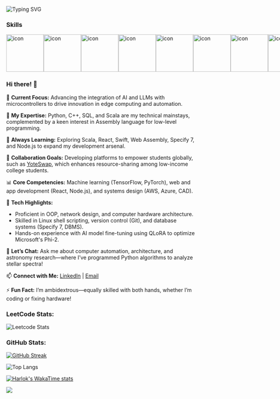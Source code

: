 ![Typing SVG](https://readme-typing-svg.demolab.com?font=Fira+Code&size=40&duration=3000&pause=800&color=F1FF00&width=900&height=70&lines=Hey!+I'm+Suthi+de+Silva+(o%E2%80%BFo);Nice+to+meet+you!!!;Check+out+my+skills%2C++bio%2C++stats%2C+and%2C+repos.)

### Skills
<div style="display: flex; align-items: flex-start;"><img src="https://techstack-generator.vercel.app/js-icon.svg" alt="icon" width="100" height="100" /><img src="https://techstack-generator.vercel.app/cpp-icon.svg" alt="icon" width="100" height="100" /><img src="https://techstack-generator.vercel.app/csharp-icon.svg" alt="icon" width="100" height="100" /><img src="https://techstack-generator.vercel.app/swift-icon.svg" alt="icon" width="100" height="100" /><img src="https://techstack-generator.vercel.app/react-icon.svg" alt="icon" width="100" height="100" /><img src="https://techstack-generator.vercel.app/webpack-icon.svg" alt="icon" width="100" height="100" /><img src="https://techstack-generator.vercel.app/redux-icon.svg" alt="icon" width="100" height="100" /><img src="https://techstack-generator.vercel.app/prettier-icon.svg" alt="icon" width="100" height="100" /><img src="https://techstack-generator.vercel.app/django-icon.svg" alt="icon" width="100" height="100" /><img src="https://techstack-generator.vercel.app/python-icon.svg" alt="icon" width="100" height="100" /><img src="https://techstack-generator.vercel.app/graphql-icon.svg" alt="icon" width="100" height="100" /><img src="https://techstack-generator.vercel.app/github-icon.svg" alt="icon" width="100" height="100" /><img src="https://techstack-generator.vercel.app/aws-icon.svg" alt="icon" width="100" height="100" /><img src="https://techstack-generator.vercel.app/nginx-icon.svg" alt="icon" width="100" height="100" /><img src="https://techstack-generator.vercel.app/raspberrypi-icon.svg" alt="icon" width="100" height="100" /><img src="https://techstack-generator.vercel.app/mysql-icon.svg" alt="icon" width="100" height="100" /><img src="https://techstack-generator.vercel.app/java-icon.svg" alt="icon" width="100" height="100" /></div>

### Hi there! 👋 

🔭 **Current Focus:** Advancing the integration of AI and LLMs with microcontrollers to drive innovation in edge computing and automation.  

🧠 **My Expertise:** Python, C++, SQL, and Scala are my technical mainstays, complemented by a keen interest in Assembly language for low-level programming.  

🌱 **Always Learning:** Exploring Scala, React, Swift, Web Assembly, Specify 7, and Node.js to expand my development arsenal.  

🤝 **Collaboration Goals:** Developing platforms to empower students globally, such as [YoteSwap](https://github.com/suthidesilva), which enhances resource-sharing among low-income college students.  

📊 **Core Competencies:** Machine learning (TensorFlow, PyTorch), web and app development (React, Node.js), and systems design (AWS, Azure, CAD).

🔧 **Tech Highlights:**  
   - Proficient in OOP, network design, and computer hardware architecture.  
   - Skilled in Linux shell scripting, version control (Git), and database systems (Specify 7, DBMS).  
   - Hands-on experience with AI model fine-tuning using QLoRA to optimize Microsoft's Phi-2.  

💬 **Let’s Chat:** Ask me about computer automation, architecture, and astronomy research—where I’ve programmed Python algorithms to analyze stellar spectra! 

📫 **Connect with Me:** [LinkedIn](https://www.linkedin.com/in/desilvasuthira/) | [Email](mailto:suthiradesilva@gmail.com)  

⚡ **Fun Fact:** I’m ambidextrous—equally skilled with both hands, whether I’m coding or fixing hardware!

### LeetCode Stats:
![Leetcode Stats](https://leetcard.jacoblin.cool/suthidesilva?ext=activity&theme=dark)

### GitHub Stats:
[![GitHub Streak](https://streak-stats.demolab.com/?user=suthidesilva&theme=dark)](https://git.io/streak-stats)

![Top Langs](https://github-readme-stats.vercel.app/api/top-langs/?username=suthidesilva&layout=donut&theme=dark)

[![Harlok's WakaTime stats](https://github-readme-stats.vercel.app/api/wakatime?username=ffflabs&layout=compact&theme=dark)](https://github.com/suthidesilva/github-readme-stats)

[![](https://visitcount.itsvg.in/api?id=suthidesilva&label=Profile%20Views&color=12&icon=5&pretty=true)](https://visitcount.itsvg.in)
